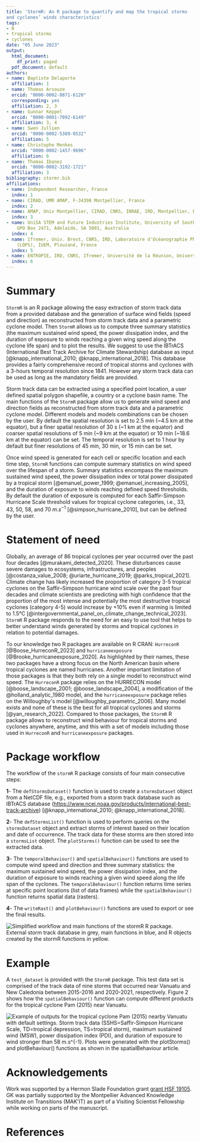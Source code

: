 ```yaml
---
title: 'StormR: An R package to quantify and map the tropical storms
and cyclones’ winds characteristics'
tags:
- R
- tropical storms
- cyclones
date: "05 June 2023"
output:
  html_document:
    df_print: paged
  pdf_document: default
authors:
- name: Baptiste Delaporte
  affiliation: 1
- name: Thomas Arsouze
  orcid: "0000-0002-8871-6120"
  corresponding: yes
  affiliation: 2, 3
- name: Gunnar Keppel
  orcid: "0000-0001-7092-6149"
  affiliation: 3, 4
- name: Swen Jullien
  orcid: "0000-0002-5389-0532"
  affiliation: 5
- name: Christophe Menkes
  orcid: "0000-0002-1457-9696"
  affiliation: 6
- name: Thomas Ibanez
  orcid: "0000-0002-3192-1721"
  affiliation: 3
bibliography: stormr.bib
affiliations:
- name: Independent Researcher, France
  index: 1
- name: CIRAD, UMR AMAP, F‐34398 Montpellier, France
  index: 2
- name: AMAP, Univ Montpellier, CIRAD, CNRS, INRAE, IRD, Montpellier, France
  index: 3
- name: UniSA STEM and Future Industries Institute, University of South Australia,
    GPO Box 2471, Adelaide, SA 5001, Australia
  index: 4
- name: Ifremer, Univ. Brest, CNRS, IRD, Laboratoire d'Océanographie Physique et Spatiale
    (LOPS), IUEM, Plouzané, France
  index: 5
- name: ENTROPIE, IRD, CNRS, Ifremer, Université de la Réunion, Université de la Nouvelle-Calédonie
  index: 6
---
```


# Summary

`StormR` is an R package allowing the easy extraction of storm track data from a 
provided database and the generation of surface wind fields (speed and direction) as 
reconstructed from storm track data and a parametric cyclone model. Then 
`StormR` allows us to compute three summary statistics (the maximum sustained wind 
speed, the power dissipation index, and the duration of exposure to winds reaching 
a given wing speed along the cyclone life span) and to plot the results. We 
suggest to use the IBTrACS (International Best Track Archive for Climate 
Stewardship) database as input [@knapp_international_2010; @knapp_international_2018]. 
This database provides a fairly comprehensive record of tropical 
storms and cyclones with a 3-hours temporal resolution since 1841. 
However any storm track data can be used as long as the mandatory fields 
are provided.

Storm track data can be extracted using a specified point location,
a user defined spatial polygon shapefile, a country or a cyclone basin name. 
The main functions of the `StormR` package allow us to generate wind speed and 
direction fields as reconstructed from storm track data and a 
parametric cyclone model. Different models and models combinations can be chosen 
by the user. By default the spatial resolution is set to 2.5 min 
(~4.5 km at the equator), but a finer spatial resolution of 30 s (~1
km at the equator) and coarser spatial resolutions of 5 min (~9 km at the
equator) or 10 min (~18.6 km at the equator) can be set. The temporal 
resolution is set to 1 hour by default but finer resolutions of 45 min,
30 min, or 15 min can be set.

Once wind speed is generated for each cell or specific location 
and each time step, `StormR` functions can compute summary statistics on 
wind speed over the lifespan of a storm. Summary statistics encompass the
maximum sustained wind speed, the power dissipation index or total power 
dissipated by a tropical storm [@emanuel_power_1999; @emanuel_increasing_2005], 
and the duration of exposure to winds reaching defined speed thresholds. 
By default the duration of exposure is computed for each Saffir-Simpson 
Hurricane Scale threshold values for tropical cyclone categories, 
i.e., $33$, $43$, $50$, $58$, and $70$ $m.s^{-1}$ [@simpson_hurricane_2010], 
but can be defined by the user.

# Statement of need

Globally, an average of 86 tropical cyclones per year occurred over the past 
four decades [@murakami_detected_2020]. These disturbances cause severe 
damages to ecosystems, infrastructures, and peoples [@costanza_value_2008; 
@uriarte_hurricane_2019; @parks_tropical_2021]. Climate change has likely 
increased the proportion of category 3-5 tropical cyclones on the Saffir–Simpson 
hurricane wind scale over the past four decades and climate scientists are 
predicting with high confidence that the proportion of the most intense and 
potentially the most destructive tropical cyclones (category 4-5) would 
increase by +10% even if warming is limited to 1.5°C 
[@intergovernmental_panel_on_climate_change_technical_2023]. `StormR` R package
responds to the need for an easy to use tool that helps to better understand 
winds generated by storms and tropical cyclones in relation to potential damages.

To our knowledge two R packages are available on R CRAN: `HurreconR` [@Boose_HurreconR_2023] and
`hurricaneexposure` [@Brooke_hurricaneexposure_2020]. 
As highlighted by their names, these two packages have a strong focus on the 
North American basin where tropical cyclones are named hurricanes. Another 
important limitation of those packages is that they both rely on a single model 
to reconstruct wind speed. The `HurreconR` package relies on the HURRECON 
model [@boose_landscape_2001; @boose_landscape_2004], a modification of 
the @holland_analytic_1980 model, and the `hurricaneexposure` package relies on
the Willoughby's model [@willoughby_parametric_2006]. Many model exists and 
none of these is the best for all tropical cyclones and storms 
[@yan_research_2022]. Compared to those packages, the `StormR` R package 
allows to reconstruct wind behaviour for tropical storms and cyclones anywhere, 
anytime, and this with a set of models including those used in `HurreconR` 
and `hurricaneexposure` packages.

# Package workflow

The workflow of the `stormR` R package consists of four main consecutive steps:

**1**- The `defStormsDataset()` function is used to create a `stormsDataset` 
object from a NetCDF file, e.g., exported from a storm track database such as
IBTrACS database (https://www.ncei.noaa.gov/products/international-best-track-archive)
[@knapp_international_2010; @knapp_international_2018]. 

**2**- The `defStormsList()` function is used to perform queries on the 
`stormsDataset` object and extract storms of interest based on their location 
and date of occurrence. The track data for these storms are then stored into a
`stormsList` object. The `plotStorms()` function can be used to see the 
extracted data. 

**3**- The `temporalBehaviour()` and `spatialBehaviour()` functions are 
used to compute wind speed and direction and three summary statistics: the 
maximum sustained wind speed, the power dissipation index, and the duration 
of exposure to winds reaching a given wind speed along the life span of 
the cyclones. The `temporalBehaviour()` function returns time series at 
specific point locations (list of data frames) while the `spatialBehaviour()` 
function returns spatial data (rasters).

**4**- The `writeRast()` and `plotBehaviour()` functions are used to 
export or see the final results.  

![Simplified workflow and main functions of the `stormR`
R package. External storm track database in grey, main functions in blue, and 
R objects created by the `stormR` functions in yellow.](images/stormR_workflow.png)

# Example

A `test_dataset` is provided with the `StormR` package. This test data set is
comprised of the track data of nine storms that occurred near Vanuatu and 
New Caledonia between 2015-2016 and 2020-2021, respectively. 
Figure 2 shows how the `spatialBehaviour()` function can compute different 
products for the tropical cyclone Pam (2015) near Vanuatu.

![Example of outputs for the tropical cyclone Pam (2015) nearby 
Vanuatu with default settings. Storm track data (SSHS=Saffir-Simpson Hurricane 
Scale, TD=tropical depression, TS=tropical storm), maximum sustained wind (MSW),
power dissipation index (PDI), and duration of exposure to wind stronger than 
58 $m.s^{-1}$. Plots were generated with the `plotStorms()` and `plotBehaviour()` 
functions as shown in the [`spatialBehaviour` article](https://umr-amap.github.io/StormR/articles/SpatialBehaviour.html).](images/stormR_example.png)

# Acknowledgements

Work was supported by a Hermon Slade Foundation grant 
[grant HSF 19105](http://www.hermonslade.org.au/hsf-19105/). GK was partially 
supported by the Montpellier Advanced Knowledge Institute on Transitions 
(MAK'IT) as part of a Visiting Scientist Fellowship while working on parts of 
the manuscript. 

# References
